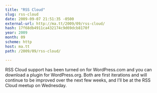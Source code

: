 ```yaml
---
title: "RSS Cloud"
slug: rss-cloud
date: 2009-09-07 21:51:35 -0500
external-url: http://ma.tt/2009/09/rss-cloud/
hash: 17f68db4911ca432174c9d69dcb8170f
year: 2009
month: 09
scheme: http
host: ma.tt
path: /2009/09/rss-cloud/

---
```


RSS Cloud support has been turned on for WordPress.com and you can download a plugin for WordPress.org. Both are first iterations and will continue to be improved over the next few weeks, and I’ll be at the RSS Cloud meetup on Wednesday.

